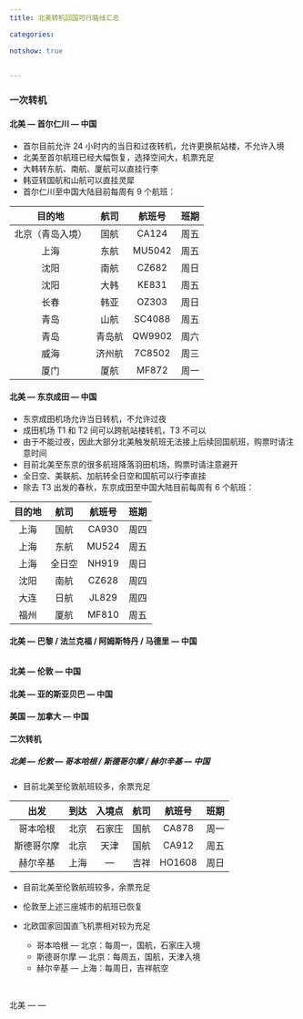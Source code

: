 ```yaml
---
title: 北美转机回国可行路线汇总

categories:

notshow: true


---
```


### 一次转机

#### 北美 — 首尔仁川 — 中国

- 首尔目前允许 24 小时内的当日和过夜转机，允许更换航站楼，不允许入境
- 北美至首尔航班已经大幅恢复，选择空间大，机票充足
- 大韩转东航、南航、厦航可以直挂行李
- 韩亚转国航和山航可以直挂灵犀
- 首尔仁川至中国大陆目前每周有 9 个航班：

|      目的地      | **航司** | **航班号** | **班期** |
| :--------------: | :------: | :--------: | :------: |
| 北京（青岛入境） |   国航   |   CA124    |   周五   |
|       上海       |   东航   |   MU5042   |   周五   |
|       沈阳       |   南航   |   CZ682    |   周日   |
|       沈阳       |   大韩   |   KE831    |   周五   |
|       长春       |   韩亚   |   OZ303    |   周日   |
|       青岛       |   山航   |   SC4088   |   周五   |
|       青岛       |  青岛航  |   QW9902   |   周六   |
|       威海       |  济州航  |   7C8502   |   周三   |
|       厦门       |   厦航   |   MF872    |   周一   |

#### 北美 — 东京成田 — 中国

- 东京成田机场允许当日转机，不允许过夜
- 成田机场 T1 和 T2 间可以跨航站楼转机，T3 不可以
- 由于不能过夜，因此大部分北美触发航班无法接上后续回国航班，购票时请注意时间
- 目前北美至东京的很多航班降落羽田机场，购票时请注意避开
- 全日空、美联航、加航转全日空和国航可以行李直挂
- 除去 T3 出发的春秋，东京成田至中国大陆目前每周有 6 个航班：

| 目的地 | **航司** | **航班号** | **班期** |
| :----: | :------: | :--------: | :------: |
|  上海  |   国航   |   CA930    |   周四   |
|  上海  |   东航   |   MU524    |   周五   |
|  上海  |  全日空  |   NH919    |   周日   |
|  沈阳  |   南航   |   CZ628    |   周四   |
|  大连  |   日航   |   JL829    |   周四   |
|  福州  |   厦航   |   MF810    |   周五   |

#### 北美 — 巴黎 / 法兰克福 / 阿姆斯特丹 / 马德里 — 中国

###### 

#### 北美 — 伦敦 — 中国

#### 北美 — 亚的斯亚贝巴 — 中国

#### 美国 — 加拿大 — 中国



#### 二次转机

##### 北美 — 伦敦 — 哥本哈根 / 斯德哥尔摩 / 赫尔辛基 — 中国

- 目前北美至伦敦航班较多，余票充足

|  **出发**  | **到达** | 入境点 | 航司 | 航班号 | 班期 |
| :--------: | :------: | :----: | :--: | :----: | :--: |
|  哥本哈根  |   北京   | 石家庄 | 国航 | CA878  | 周一 |
| 斯德哥尔摩 |   北京   |  天津  | 国航 | CA912  | 周五 |
|  赫尔辛基  |   上海   |   —    | 吉祥 | HO1608 | 周日 |

- 目前北美至伦敦航班较多，余票充足

- 伦敦至上述三座城市的航班已恢复

- 北欧国家回国直飞机票相对较为充足

  - 哥本哈根 — 北京：每周一，国航，石家庄入境
  - 斯德哥尔摩 — 北京：每周五，国航，天津入境
  - 赫尔辛基 — 上海：每周日，吉祥航空

  ​

北美 —   —